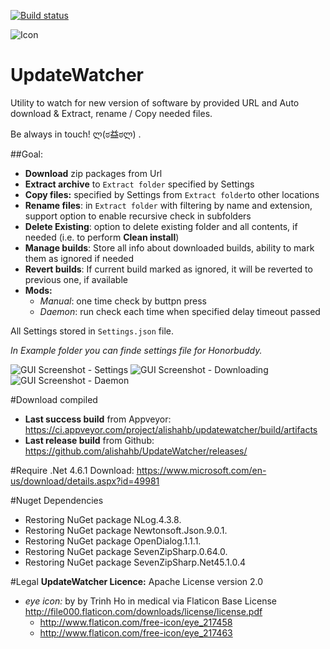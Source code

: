 [![Build status](https://ci.appveyor.com/api/projects/status/3rgccemaeafr2jv8?svg=true)](https://ci.appveyor.com/project/alishahb/updatewatcher)

![Icon](https://snag.gy/9EupgT.jpg) 
# UpdateWatcher
Utility to watch for new version of software by provided URL and Auto download & Extract, rename / Copy needed files.

Be always in touch! ლ(ಠ益ಠლ) .

##Goal:
* **Download** zip packages from Url
* **Extract archive** to `Extract folder` specified by Settings
* **Copy files:** specified by Settings from `Extract folder`to other locations
* **Rename files**: in `Extract folder` with filtering by name and extension, support option to enable recursive check in subfolders
* **Delete Existing**: option to delete existing folder and all contents, if needed (i.e. to perform **Clean install**)
* **Manage builds**: Store all info about downloaded builds, ability to mark them as ignored if needed
* **Revert builds**: If current build marked as ignored, it will be reverted to previous one, if available
* **Mods:** 
  * _Manual_: one time check by buttpn press
  * _Daemon_: run check each time when specified delay timeout passed

All Settings stored in `Settings.json` file.

_In Example folder you can finde settings file for Honorbuddy._

![GUI Screenshot - Settings](https://snag.gy/oIhLnd.jpg)
![GUI Screenshot - Downloading](https://snag.gy/AIFkOP.jpg)
![GUI Screenshot - Daemon](https://snag.gy/AcR0vB.jpg)


#Download compiled
* **Last success build** from Appveyor: https://ci.appveyor.com/project/alishahb/updatewatcher/build/artifacts
* **Last release build** from Github: https://github.com/alishahb/UpdateWatcher/releases/

#Require .Net 4.6.1
Download: https://www.microsoft.com/en-us/download/details.aspx?id=49981

#Nuget Dependencies
* Restoring NuGet package NLog.4.3.8.
* Restoring NuGet package Newtonsoft.Json.9.0.1.
* Restoring NuGet package OpenDialog.1.1.1.
* Restoring NuGet package SevenZipSharp.0.64.0.
* Restoring NuGet package SevenZipSharp.Net45.1.0.4

#Legal
**UpdateWatcher Licence:** Apache License version 2.0

* _eye icon:_ by by Trinh Ho in medical via Flaticon Base License http://file000.flaticon.com/downloads/license/license.pdf
  * http://www.flaticon.com/free-icon/eye_217458
  * http://www.flaticon.com/free-icon/eye_217463
